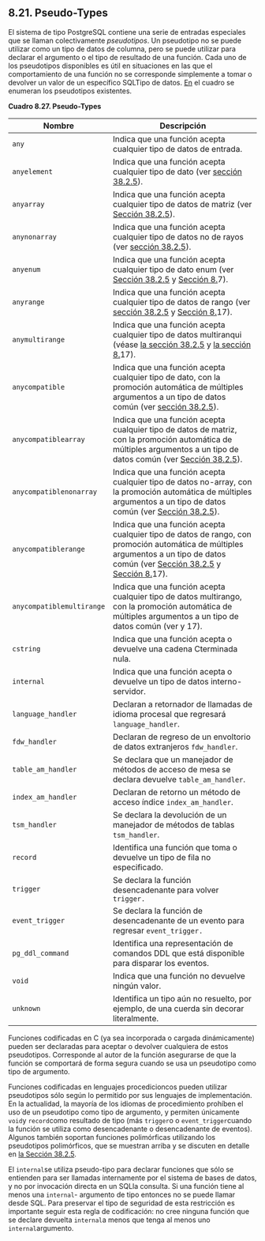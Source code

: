 ## 8.21. Pseudo-Types



El sistema de tipo PostgreSQL contiene una serie de entradas especiales que se llaman colectivamente *pseudotipos*. Un pseudotipo no se puede utilizar como un tipo de datos de columna,  pero se puede utilizar para declarar el argumento o el tipo de resultado de una función. Cada uno de los pseudotipos disponibles es útil en  situaciones en las que el comportamiento de una función no se  corresponde simplemente a tomar o devolver un valor de un específico  SQLTipo de datos. [En](https://www.postgresql.org/docs/current/datatype-pseudo.html#DATATYPE-PSEUDOTYPES-TABLE) el cuadro  se enumeran los pseudotipos existentes.

**Cuadro 8.27. Pseudo-Types**

| Nombre                    | Descripción                                                  |
| ------------------------- | ------------------------------------------------------------ |
| `any`                     | Indica que una función acepta cualquier tipo de datos de entrada. |
| `anyelement`              | Indica que una función acepta cualquier tipo de dato (ver [sección 38.2.5](https://www.postgresql.org/docs/current/extend-type-system.html#EXTEND-TYPES-POLYMORPHIC)). |
| `anyarray`                | Indica que una función acepta cualquier tipo de datos de matriz (ver [Sección 38.2.5](https://www.postgresql.org/docs/current/extend-type-system.html#EXTEND-TYPES-POLYMORPHIC)). |
| `anynonarray`             | Indica que una función acepta cualquier tipo de datos no de rayos (ver [sección 38.2.5](https://www.postgresql.org/docs/current/extend-type-system.html#EXTEND-TYPES-POLYMORPHIC)). |
| `anyenum`                 | Indica que una función acepta cualquier tipo de dato enum (ver [Sección 38.2.5](https://www.postgresql.org/docs/current/extend-type-system.html#EXTEND-TYPES-POLYMORPHIC) y [Sección 8.](https://www.postgresql.org/docs/current/datatype-enum.html)7). |
| `anyrange`                | Indica que una función acepta cualquier tipo de datos de rango (ver [sección 38.2.5](https://www.postgresql.org/docs/current/extend-type-system.html#EXTEND-TYPES-POLYMORPHIC) y [Sección 8.](https://www.postgresql.org/docs/current/rangetypes.html)17). |
| `anymultirange`           | Indica que una función acepta cualquier tipo de datos multiranqui (véase [la sección 38.2.5](https://www.postgresql.org/docs/current/extend-type-system.html#EXTEND-TYPES-POLYMORPHIC) y [la sección 8.](https://www.postgresql.org/docs/current/rangetypes.html)17). |
| `anycompatible`           | Indica que una función acepta cualquier tipo de dato,  con la promoción automática de múltiples argumentos a un tipo de datos  común (ver [sección 38.2.5](https://www.postgresql.org/docs/current/extend-type-system.html#EXTEND-TYPES-POLYMORPHIC)). |
| `anycompatiblearray`      | Indica que una función acepta cualquier tipo de datos de matriz, con la promoción automática de múltiples argumentos a un tipo  de datos común (ver [Sección 38.2.5](https://www.postgresql.org/docs/current/extend-type-system.html#EXTEND-TYPES-POLYMORPHIC)). |
| `anycompatiblenonarray`   | Indica que una función acepta cualquier tipo de datos  no-array, con la promoción automática de múltiples argumentos a un tipo  de datos común (ver [Sección 38.2.5](https://www.postgresql.org/docs/current/extend-type-system.html#EXTEND-TYPES-POLYMORPHIC)). |
| `anycompatiblerange`      | Indica que una función acepta cualquier tipo de datos de rango, con promoción automática de múltiples argumentos a un tipo de  datos común (ver [Sección 38.2.5](https://www.postgresql.org/docs/current/extend-type-system.html#EXTEND-TYPES-POLYMORPHIC) y [Sección 8.](https://www.postgresql.org/docs/current/rangetypes.html)17). |
| `anycompatiblemultirange` | Indica que una función acepta cualquier tipo de datos multirango, con la promoción automática de múltiples argumentos a un tipo de datos común (ver  y 17). |
| `cstring`                 | Indica que una función acepta o devuelve una cadena Cterminada nula. |
| `internal`                | Indica que una función acepta o devuelve un tipo de datos interno-servidor. |
| `language_handler`        | Declaran a retornador de llamadas de idioma procesal que regresará `language_handler`. |
| `fdw_handler`             | Declaran de regreso de un envoltorio de datos extranjeros `fdw_handler`. |
| `table_am_handler`        | Se declara que un manejador de métodos de acceso de mesa se declara devuelve `table_am_handler`. |
| `index_am_handler`        | Declaran de retorno un método de acceso índice `index_am_handler`. |
| `tsm_handler`             | Se declara la devolución de un manejador de métodos de tablas `tsm_handler`. |
| `record`                  | Identifica una función que toma o devuelve un tipo de fila no especificado. |
| `trigger`                 | Se declara la función desencadenante para volver `trigger.`  |
| `event_trigger`           | Se declara la función de desencadenante de un evento para regresar `event_trigger.` |
| `pg_ddl_command`          | Identifica una representación de comandos DDL que está disponible para disparar los eventos. |
| `void`                    | Indica que una función no devuelve ningún valor.             |
| `unknown`                 | Identifica un tipo aún no resuelto, por ejemplo, de una cuerda sin decorar literalmente. |

Funciones codificadas en C (ya sea incorporada o cargada  dinámicamente) pueden ser declaradas para aceptar o devolver cualquiera  de estos pseudotipos. Corresponde al autor de la función asegurarse de  que la función se comportará de forma segura cuando se usa un pseudotipo como tipo de argumento.

Funciones codificadas en lenguajes procedicioncos pueden utilizar  pseudotipos sólo según lo permitido por sus lenguajes de implementación. En la actualidad, la mayoría de los idiomas de procedimiento prohíben  el uso de un pseudotipo como tipo de argumento, y permiten únicamente  `void`y  `record`como resultado de tipo (más  `trigger`o o  `event_trigger`cuando la función se utiliza como desencadenante o desencadenante de eventos). Algunos también soportan funciones polimórficas utilizando los  pseudotipos polimórficos, que se muestran arriba y se discuten en  detalle en [la Sección 38.2.5](https://www.postgresql.org/docs/current/extend-type-system.html#EXTEND-TYPES-POLYMORPHIC).

El  `internal`se utiliza pseudo-tipo para declarar funciones que sólo se entienden para  ser llamadas internamente por el sistema de bases de datos, y no por  invocación directa en un  SQLla consulta. Si una función tiene al menos una `internal`- argumento de tipo entonces no se puede llamar desde SQL. Para preservar el tipo de seguridad de esta restricción es importante  seguir esta regla de codificación: no cree ninguna función que se  declare devuelta  `internal`a menos que tenga al menos uno  `internal`argumento.